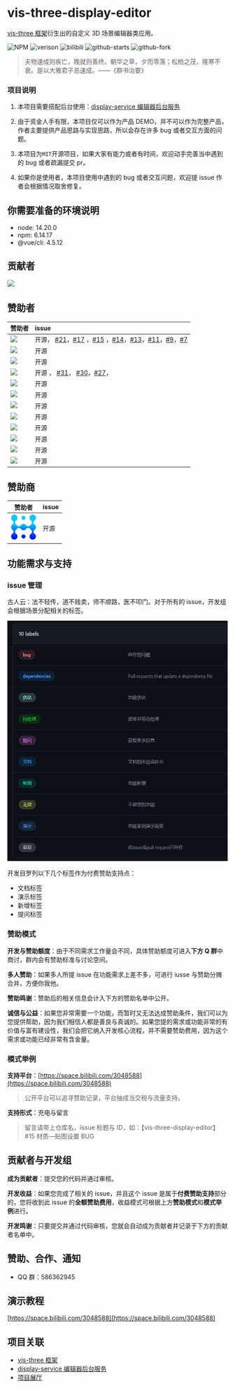 # vis-three-display-editor

[vis-three 框架](https://github.com/Shiotsukikaedesari/vis-three)衍生出的自定义 3D 场景编辑器类应用。

<p>
  <img alt="NPM" src="https://img.shields.io/badge/license-MIT-blue">
  <img alt="verison" src="https://img.shields.io/badge/version-0.6.0-light">
  <img alt="bilibili" src="https://img.shields.io/badge/dynamic/json?url=https%3A%2F%2Fapi.swo.moe%2Fstats%2Fbilibili%2F3048588&query=count&color=282c34&label=bilibili&labelColor=FE7398&logo=data%3Aimage%2Fpng%3Bbase64%2CiVBORw0KGgoAAAANSUhEUgAAAGAAAABgCAYAAADimHc4AAAD7ElEQVR4nO2dW9WrMBCFK6ESkFAJSKiESqgEHCABCZWAhEpAAhL2ecik5dDc%2FpXLBDLfWnlqy0xmJ5BMQnq5CIIgCIIgCIIgCIIgCEIBAHQAemYfrgCunD6wAKAHsEKxALgx+bCQD8%2FS9tmgVqeDr1lLigDgZvDhXso+K9TyTBQRwRJ8AHjntl0Flh5QRAQK%2FmKxPeayWx2OXpBNBKiHvi34b7T2MC4pAvW6twR%2FRwkRKPizBN8CgEcuESj4Lwm+BwBjahEk+H8EwJRKhOaCDzW8e1JLfkUUH1NgmR3XmHffHR1l+72BSs8d7w8U+JDAnZERQMcV+CtUi7dNqFqibB4J7vtrq7xKCuAasbTMXCL4T+5aVk6+2xHUrWdhruAR6HIJcOeu2UHI8zyAe2ytWfEdWz9PVvQ8YAmIQ5dDAB9LFsMVAv8oMO2zAGrC5WNIarRiAuKR9jYEd9pY08aa6uUzIHGRdkgKd8pY0yc1WjEBAqypDYoAG0QAZkQAZkQAZkQAZk4vANQenjsSzS3I%2FwcSbXU5jQBUkRtdf4Rar90v8kSv3+I3ffCCSpk8I%2Fw+lgDkdI%2Fv2rEp2CaiWm1AsDQLlDAD+dlFXLMeAaCSeLZdaSFE5VUQNot38cKuEeBgAsSuG0flVZBmEanbXfNQAsS0fgBYIn2fIu3%2FBBMHEyBmDXlFfA8IzeHb+Ems4WAChKykrVA9ZfsQTL57jXzRg4A5wC%2FA8N4ADiZAZwm2XjW75Qh2KOTfA0p4kygPw28OJcCVgn3nDnYo2EwEYRgGH0qAMyICMCMCMCMCMCMCMCMCMCMCfP3qwHDOQ4AAUekTk8FaBRihJnZdYbvtCGC7LvmkM63GjVDINPFrQgCq5ETXfmMzI90FXzPvfqt7x4rEu%2FZaEcCUxFvgz2zO+BUn6UkoaEEAsptiMSX5e8FoRYCN7cVgb4Vq7U%2FH50Pq4JNP7Qiw8UFnJwcK+tXy+Wj6PLEvPgHSHv5UgwA1IQIwwyFAyLJin9RoxYgAzAQIkPwNmf26busC+OIx5TDqo5nDT+F%2FSS%2F9CYzwb+No49zNy2evkYv0LywGGAXUvp6eSneycqOic0w20k7CNgKE7jJunSGLACTCxF27ylmQc98T5MQUH49swd+I0HPXslLKnT0N+wnkrTKi9JZL%2FL9i1SorMmdeQ4TQQ7OFMxIMzGD45w8nUL1im7efENZLJpgPSw0pfz0cdt4U3230Td%2FTvx2R6d2FrHhEWLkq5PELOMsRPHCPnAZGv1xJteL7jbJiaW3sB2nDvPC%2FosSYvjRQz4cJ6n7KO3rYQL7M+L6nVtfDVRAEQRAEQRAEQRAEIZ5%2FSAXmdfXaoQsAAAAASUVORK5CYII%3D&cacheSeconds=3600">
  <img alt="github-starts" src="https://img.shields.io/github/stars/Shiotsukikaedesari/three-vis-display-editor?style=social">
  <img alt="github-fork" src="https://img.shields.io/github/forks/Shiotsukikaedesari/three-vis-display-editor?style=social">
</p>

> 夫物速成则疾亡，晚就则善终。朝华之草，夕而零落；松柏之茂，隆寒不衰。是以大雅君子恶速成。——《群书治要》

### 项目说明

1. 本项目需要搭配后台使用：[display-service 编辑器后台服务](https://github.com/Shiotsukikaedesari/display-service)

2. 由于资金人手有限，本项目仅可以作为产品 DEMO，并不可以作为完整产品，作者主要提供产品思路与实现思路，所以会存在许多 bug 或者交互方面的问题。

3. 本项目为`MIT`开源项目，如果大家有能力或者有时间，欢迎动手完善当中遇到的 bug 或者疏漏提交 pr。

4. 如果你是使用者，本项目使用中遇到的 bug 或者交互问题，欢迎提 issue 作者会根据情况取舍修复。

## 你需要准备的环境说明

- node: 14.20.0
- npm: 6.14.17
- @vue/cli: 4.5.12

## 贡献者

<a href="https://github.com/Shiotsukikaedesari/three-vis-display-editor/graphs/contributors">
  <img src="https://contrib.rocks/image?repo=Shiotsukikaedesari/three-vis-display-editor" />
</a>

## 赞助者

| 赞助者                                                                                                                                                         | issue                                                                                                                                                                                                                                                                                                                                                                                                                                                                                                                                                                                                                                                                         |
| -------------------------------------------------------------------------------------------------------------------------------------------------------------- | :---------------------------------------------------------------------------------------------------------------------------------------------------------------------------------------------------------------------------------------------------------------------------------------------------------------------------------------------------------------------------------------------------------------------------------------------------------------------------------------------------------------------------------------------------------------------------------------------------------------------------------------------------------------------------- |
| <a href="https://space.bilibili.com/581519199"><img src="https://i0.hdslb.com/bfs/face/61b6e85db9f26e305283e32d5be7a43a0a3319b9.jpg@60w_60h_1c_1s.webp" /></a> | 开源， [#21](https://github.com/Shiotsukikaedesari/three-vis-display-editor/issues/21)，[#17](https://github.com/Shiotsukikaedesari/three-vis-display-editor/issues/17) ，[#15](https://github.com/Shiotsukikaedesari/three-vis-display-editor/issues/15) ，[#14](https://github.com/Shiotsukikaedesari/three-vis-display-editor/issues/14)，[#13](https://github.com/Shiotsukikaedesari/three-vis-display-editor/issues/13)，[#11](https://github.com/Shiotsukikaedesari/three-vis-display-editor/issues/13)，[#9](https://github.com/Shiotsukikaedesari/three-vis-display-editor/issues/13)，[#7](https://github.com/Shiotsukikaedesari/three-vis-display-editor/issues/13) |
| <a href="https://space.bilibili.com/355100720"><img src="https://i0.hdslb.com/bfs/face/member/noface.jpg@60w_60h_1c_1s.webp" /></a>                            | 开源                                                                                                                                                                                                                                                                                                                                                                                                                                                                                                                                                                                                                                                                          |
| <a href="https://space.bilibili.com/9056896"><img src="https://i1.hdslb.com/bfs/face/1e250d4d02d7bca230cbcde99be3f4a5dbb9b3ee.jpg@60w_60h_1c_1s.webp" /></a>   | 开源                                                                                                                                                                                                                                                                                                                                                                                                                                                                                                                                                                                                                                                                          |
| <a href="https://space.bilibili.com/138522983"><img src="https://i2.hdslb.com/bfs/face/8e92bcd280d12de7025a023548fc1636753dcb6e.jpg@60w_60h_1c_1s.webp" /></a> | 开源 ， [#31](https://github.com/Shiotsukikaedesari/three-vis-display-editor/issues/31)， [#30](https://github.com/Shiotsukikaedesari/three-vis-display-editor/issues/30)，[#27](https://github.com/Shiotsukikaedesari/three-vis-display-editor/issues/27)，                                                                                                                                                                                                                                                                                                                                                                                                                  |
| <a href="https://space.bilibili.com/318870619"><img src="https://i1.hdslb.com/bfs/face/5820ce47b61cc7f1ea4e383139b9030a98d81dc6.jpg@60w_60h_1c_1s.webp" /></a> | 开源                                                                                                                                                                                                                                                                                                                                                                                                                                                                                                                                                                                                                                                                          |
| <a href="https://space.bilibili.com/13654749"><img src="https://i1.hdslb.com/bfs/face/124dc5322efe5644366622c25e3a02f2c07ea499.jpg@60w_60h_1c_1s.webp" /></a>  | 开源                                                                                                                                                                                                                                                                                                                                                                                                                                                                                                                                                                                                                                                                          |
| <a href="https://space.bilibili.com/7311750"><img src="https://i0.hdslb.com/bfs/face/94ad232ecb3b09b4c39ccad1fe5d1d7c613035e8.jpg@60w_60h_1c_1s.webp" /></a>   | 开源                                                                                                                                                                                                                                                                                                                                                                                                                                                                                                                                                                                                                                                                          |
| <a href="https://space.bilibili.com/281443965/"><img src="https://i0.hdslb.com/bfs/face/member/noface.jpg@60w_60h_1c_1s.webp" /></a>                           | 开源                                                                                                                                                                                                                                                                                                                                                                                                                                                                                                                                                                                                                                                                          |
| <a href="https://space.bilibili.com/17754951/"><img src="https://i0.hdslb.com/bfs/face/17b0b31276688459ca282b9715fd9e14a1106dc5.jpg@60w_60h_1c_1s.webp" /></a> | 开源                                                                                                                                                                                                                                                                                                                                                                                                                                                                                                                                                                                                                                                                          |
| <a href="https://space.bilibili.com/74065255/"><img src="https://i1.hdslb.com/bfs/face/68f94c9679b4c493f9299969b7ea96026791ca1d.jpg@60w_60h_1c_1s.webp" /></a> | 开源                                                                                                                                                                                                                                                                                                                                                                                                                                                                                                                                                                                                                                                                          |
| <a href="https://space.bilibili.com/18049804/"><img src="https://i0.hdslb.com/bfs/face/2b61badc68badf0d6fcad87302be14c33e762937.jpg@60w_60h_1c_1s.webp" /></a> | 开源                                                                                                                                                                                                                                                                                                                                                                                                                                                                                                                                                                                                                                                                          |
| <a href="https://space.bilibili.com/15668000/"><img src="https://i2.hdslb.com/bfs/face/ca2e1e6e0a334dc28269e3982e8a60f69abfa64e.jpg@60w_60h_1c_1s.webp" /></a> | 开源                                                                                                                                                                                                                                                                                                                                                                                                                                                                                                                                                                                                                                                                          |

## 赞助商

| 赞助者                                                                                                           | issue |
| ---------------------------------------------------------------------------------------------------------------- | :---- |
| <a href="https://www.fanvfx.com.cn/#/"><img src="/readme/sponser/huanjie.png" width="60px" height="60px"  /></a> | 开源  |

## 功能需求与支持

### issue 管理

古人云：法不轻传，道不贱卖，师不顺路，医不叩门。对于所有的 issue，开发组会根据场景分配相关的标签。

<img src="/readme/github-label.png" height=550>

开发目罗列以下几个标签作为付费赞助支持点：

- 文档标签
- 演示标签
- 新增标签
- 提问标签

### 赞助模式

**开发与赞助额度**：由于不同需求工作量会不同，具体赞助额度可进入**下方 Q 群**中商讨，群内会有赞助标准与讨论空间。

**多人赞助**：如果多人所提 issue 在功能需求上差不多，可进行 iusse 与赞助分摊合并，方便你我他。

**赞助鸣谢**：赞助后的相关信息会计入下方的赞助名单中公开。

**诚信与公益**：如果您非常需要一个功能，而暂时又无法达成赞助条件，我们可以为您提供帮助，因为我们相信人都是善良与真诚的。如果您提的需求或功能非常的有价值与富有建设性，我们会把它纳入开发核心流程，并不需要赞助费用，因为这个需求或功能已经非常有含金量。

### 模式举例

**支持平台**：[https://space.bilibili.com/3048588](https://space.bilibili.com/3048588)

> 公开平台可以追寻赞助记录，平台抽成当交税与流量支持。

**支持形式**：充电与留言

> 留言请带上仓库名，issue 标题与 ID，如：【vis-three-display-editor】#15 材质—贴图设置 BUG

## 贡献者与开发组

**成为贡献者**：提交您的代码并通过审核。

**开发收益**：如果您完成了相关的 issue，并且这个 issue 是属于**付费赞助支持**部分的，您将收到此 issue 的**全额赞助费用**，收益模式可根据上方**赞助模式**和**模式举例**进行。

**开发鸣谢**：只要提交并通过代码审核，您就会自动成为贡献者并记录于下方的贡献者名单中。

## 赞助、合作、通知

- QQ 群：586362945

## 演示教程

[https://space.bilibili.com/3048588](https://space.bilibili.com/3048588)

## 项目关联

- [vis-three 框架](https://github.com/Shiotsukikaedesari/vis-three)
- [display-service 编辑器后台服务](https://github.com/Shiotsukikaedesari/display-service)
- [项目展厅](https://github.com/Shiotsukikaedesari/vis-three-exhibition-hall)
